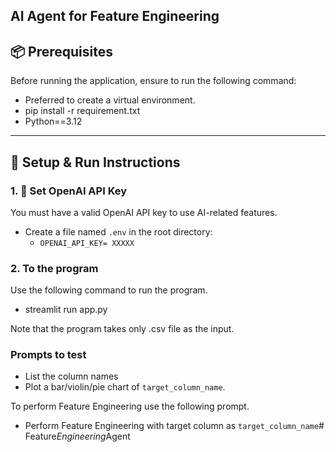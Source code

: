 ##  AI Agent for Feature Engineering


## 📦 Prerequisites

Before running the application, ensure to run the following command:
- Preferred to create a virtual environment.
- pip install -r requirement.txt
- Python==3.12

---

## 🧰 Setup & Run Instructions

### 1. 🔐 Set OpenAI API Key

You must have a valid OpenAI API key to use AI-related features.

- Create a file named `.env` in the root directory:
    - `OPENAI_API_KEY= XXXXX`
  

### 2. To the program
Use the following command to run the program.
- streamlit run app.py

Note that the program takes only .csv file as the input.

### Prompts to test
- List the column names
- Plot a bar/violin/pie chart of `target_column_name`.

To perform Feature Engineering use the following prompt.
- Perform Feature Engineering with target column as `target_column_name`#   F e a t u r e _ E n g i n e e r i n g _ A g e n t  
 